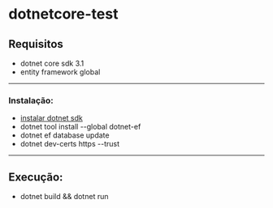 # dotnetcore-test

## Requisitos

- dotnet core sdk 3.1
- entity framework global
---
### Instalação:
- [instalar dotnet sdk](https://dotnet.microsoft.com/download/dotnet-core/3.1)
- dotnet tool install --global dotnet-ef
- dotnet ef database update
- dotnet dev-certs https --trust

---
## Execução:
- dotnet build && dotnet run